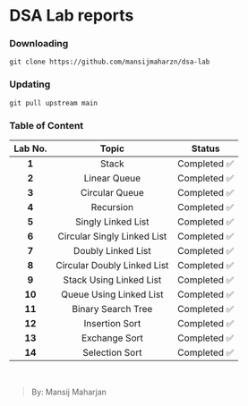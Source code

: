 # DSA Lab reports

### Downloading
```
git clone https://github.com/mansijmaharzn/dsa-lab
```

### Updating
```
git pull upstream main
```


### Table of Content
|  **Lab No.** |          **Topic**          |  **Status** |
|:------------:|:---------------------------:|:-----------:|
|   **1**      | Stack                       | Completed ✅|
|   **2**      | Linear Queue                | Completed ✅|
|   **3**      | Circular Queue              | Completed ✅|
|   **4**      | Recursion                   | Completed ✅|
|   **5**      | Singly Linked List          | Completed ✅|
|   **6**      | Circular Singly Linked List | Completed ✅|
|   **7**      | Doubly Linked List          | Completed ✅|
|   **8**      | Circular Doubly Linked List | Completed ✅|
|   **9**      | Stack Using Linked List     | Completed ✅|
|   **10**     | Queue Using Linked List    | Completed ✅|
|   **11**     | Binary Search Tree         | Completed ✅|
|   **12**     | Insertion Sort             | Completed ✅|
|   **13**     | Exchange Sort              | Completed ✅|
|   **14**     | Selection Sort             | Completed ✅|

<br />

> By: Mansij Maharjan
